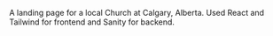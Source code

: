A landing page for a local Church at Calgary, Alberta. Used React and Tailwind for frontend and Sanity for backend.
